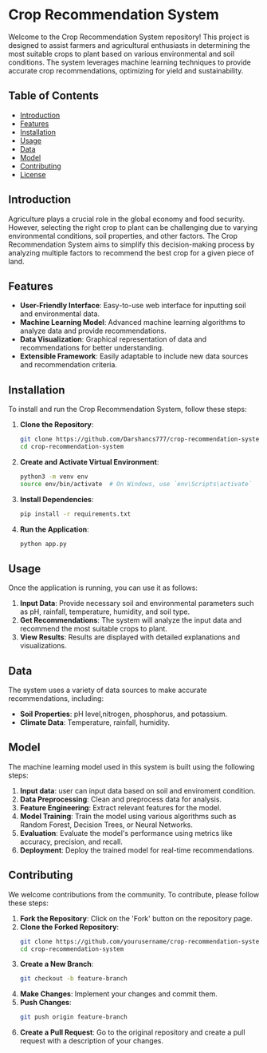 # Crop Recommendation System

Welcome to the Crop Recommendation System repository! This project is designed to assist farmers and agricultural enthusiasts in determining the most suitable crops to plant based on various environmental and soil conditions. The system leverages machine learning techniques to provide accurate crop recommendations, optimizing for yield and sustainability.

## Table of Contents

- [Introduction](#introduction)
- [Features](#features)
- [Installation](#installation)
- [Usage](#usage)
- [Data](#data)
- [Model](#model)
- [Contributing](#contributing)
- [License](#license)

## Introduction

Agriculture plays a crucial role in the global economy and food security. However, selecting the right crop to plant can be challenging due to varying environmental conditions, soil properties, and other factors. The Crop Recommendation System aims to simplify this decision-making process by analyzing multiple factors to recommend the best crop for a given piece of land.

## Features

- **User-Friendly Interface**: Easy-to-use web interface for inputting soil and environmental data.
- **Machine Learning Model**: Advanced machine learning algorithms to analyze data and provide recommendations.
- **Data Visualization**: Graphical representation of data and recommendations for better understanding.
- **Extensible Framework**: Easily adaptable to include new data sources and recommendation criteria.

## Installation

To install and run the Crop Recommendation System, follow these steps:

1. **Clone the Repository**:
    ```bash
    git clone https://github.com/Darshancs777/crop-recommendation-system.git
    cd crop-recommendation-system
    ```

2. **Create and Activate Virtual Environment**:
    ```bash
    python3 -m venv env
    source env/bin/activate  # On Windows, use `env\Scripts\activate`
    ```

3. **Install Dependencies**:
    ```bash
    pip install -r requirements.txt
    ```

4. **Run the Application**:
    ```bash
    python app.py
    ```

## Usage

Once the application is running, you can use it as follows:

1. **Input Data**: Provide necessary soil and environmental parameters such as pH, rainfall, temperature, humidity, and soil type.
2. **Get Recommendations**: The system will analyze the input data and recommend the most suitable crops to plant.
3. **View Results**: Results are displayed with detailed explanations and visualizations.

## Data

The system uses a variety of data sources to make accurate recommendations, including:

- **Soil Properties**: pH level,nitrogen, phosphorus, and potassium.
- **Climate Data**: Temperature, rainfall, humidity.


## Model

The machine learning model used in this system is built using the following steps:

1. **Input data**: user can input data based on soil and enviroment condition.
2. **Data Preprocessing**: Clean and preprocess data for analysis.
3. **Feature Engineering**: Extract relevant features for the model.
4. **Model Training**: Train the model using various algorithms such as Random Forest, Decision Trees, or Neural Networks.
5. **Evaluation**: Evaluate the model's performance using metrics like accuracy, precision, and recall.
6. **Deployment**: Deploy the trained model for real-time recommendations.

## Contributing

We welcome contributions from the community. To contribute, please follow these steps:

1. **Fork the Repository**: Click on the 'Fork' button on the repository page.
2. **Clone the Forked Repository**:
    ```bash
    git clone https://github.com/yourusername/crop-recommendation-system.git
    cd crop-recommendation-system
    ```
3. **Create a New Branch**:
    ```bash
    git checkout -b feature-branch
    ```
4. **Make Changes**: Implement your changes and commit them.
5. **Push Changes**:
    ```bash
    git push origin feature-branch
    ```
6. **Create a Pull Request**: Go to the original repository and create a pull request with a description of your changes.
